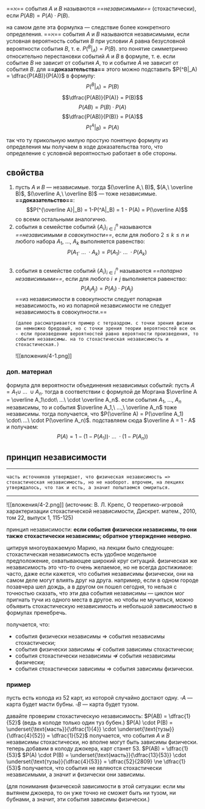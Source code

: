 ==$\aleph$== события $A$ и $B$ называются *==независимыми==* (стохастически), если $P(AB) = P(A) \cdot P(B)$.

на самом деле эта формулка — следствие более конкретного определения.
==$\aleph$== события $A$ и $B$ называются независимыми, если условная вероятность события $B$ при условии $A$ равна безусловной вероятности события $B$, т. е. $P(^B|_A) = P(B)$. это понятие симметрично относительно перестановки событий $A$ и $B$ в формуле, т. е. если событие $B$ не зависит от события $A$, то и событие $A$ не зависит от события $B$. для **==доказательства==** этого можно подставить $P(^B|_A) = \dfrac{P(AB)}{P(A)}$ в формулу:
$$P(^B|_A) = P(B)$$
$$\dfrac{P(AB)}{P(A)} = P(B)$$
$$P(AB) = P(B) \cdot P(A)$$
$$\dfrac{P(AB)}{P(B)} = P(A)$$
$$P(^A|_B) = P(A)$$

так что ту прикольную милую простую понятную формулу из определения мы получаем в ходе доказательства того, что определение с условной вероятностью работает в обе стороны.

## свойства
1. пусть $A$ и $B$ — независимые. тогда $(\overline A,\ B)$, $(A,\ \overline B)$, $(\overline A,\ \overline B)$ — тоже независимые.
   **==доказательство==**: $$P(^{\overline A}|_B) = 1-P(^A|_B) = 1 - P(A) = P(\overline A)$$
   со всеми остальными аналогично.
   ⠀
2. события в семействе событий $\{A_i\}_{i \in I}^n$ называются *==независимыми в совокупности==*, если для любого $2 \le k \le n$ и любого набора $A_1,\ ...,\ A_k$ выполняется равенство: $$P(A_1 \cdot\ ...\ \cdot A_k) = P(A_1) \cdot\ ...\ \cdot P(A_k)$$
   ⠀
3. события в семействе событий $\{A_i\}_{i \in I}^n$ называются *==попарно независимыми==*, если для любого $i \ne j$ выполняется равенство: $$P(A_iA_j) = P(A_i) \cdot P(A_j)$$
   ==из независимости в совокупности следует попарная независимость, но из попарной независимости не следует независимость в совокупности.==
   ```
   (далее рассматривается пример с тетраэдром. с точки зрения физики он немножко бредовый, но с точки зрения теории вероятностей все ок - если произведение вероятностей равно вероятности произведения, то события независимы. на то стохастическая независимость и стохастическая.)
   ```
   ![[вложения/4-1.png]]

### доп. материал
формула для вероятности объединения независимых событий:
пусть $A = A_1 \cup\ ...\ \cup A_n$.
тогда в соответствии с формулой де Моргана $\overline A = \overline A_1\cdot\ ...\ \cdot \overline A_n$.
если события $A_1,\ ...,\ A_n$ независимы, то и события $\overline A_1,\ ...,\ \overline A_n$ тоже независимы. тогда получается, что $P(\overline A) = P(\overline A_1) \cdot\ ...\ \cdot P(\overline A_n)$. подставляем сюда $\overline A = 1 - A$ и получаем:
$$P(A) = 1 - (1-P(A_1))\cdot\ ...\ \cdot (1-P(A_n))$$

## принцип независимости
---
```
часть источников утверждает, что физическая независимость => стохастическая независимость, но не наоборот. впрочем, на лекциях утверждалось, что так и есть, а значит попытаемся смириться.
```
---



![[вложения/4-2.png]]
(источник: В. Л. Крепс, О теоретико-игровой характеризации стохастической независимости, Дискрет. матем., 2010, том 22, выпуск 1, 115-125)

принцип независимости: **если события физически независимы, то они также стохастически независимы; обратное утверждение неверно**.

цитируя многоуважаемую Марию, на лекции было следующее:
стохастическая независимость есть удобное модельное предположение, охватывающее широкий круг ситуаций. физическая же независимость это что-то очень желаемое, но не всегда достижимое: часто, даже если кажется, что события независимы физически, они на самом деле могут влиять друг на друга. например, если в одном городе позавчера шел дождь, а в другом он пошел сегодня, то нельзя с точностью сказать, что эти два события независимы — циклон мог пригнать тучи из одного места в другое. но чтобы не мучиться, можно объявить стохастическую независимость и небольшой зависимостью в формулах пренебречь.

получается, что:
- события физически независимы $\Rightarrow$ события независимы стохастически;
- события физически зависимы $\not \Rightarrow$ события зависимы стохастически;
- события стохастически независимы $\not \Rightarrow$ события независимы физически;
- события стохастически зависимы $\Rightarrow$ события зависимы физически.

### пример
пусть есть колода из 52 карт, из которой случайно достают одну.
$\square A$ — карта будет масти бубны.
$\square B$ — карта будет тузом.

давайте проверим стохастическую независимость:
$P(AB) = \dfrac{1}{52}$ (ведь в колоде только один туз бубен.)
$P(A) \cdot P(B) = \underset{\text{масть}}{\dfrac{1}{4}} \cdot \underset{\text{тузы}}{\dfrac{4}{52}} = \dfrac{1}{52}$
получается, что события $A$ и $B$ независимы стохастически, но вполне могут быть зависимы физически.
теперь добавим в колоду джокера, карт станет 53.
$P(AB) = \dfrac{1}{53}$
$P(A) \cdot P(B) = \underset{\text{масть}}{\dfrac{13}{53}} \cdot \underset{\text{тузы}}{\dfrac{4}{53}} = \dfrac{52}{2809} \ne \dfrac{1}{53}$
получается, что события не являются стохастически независимыми, а значит и физически они зависимы.

(для понимания физической зависимости в этой ситуации: если мы вытянем джокера, то он уже точно не сможет быть ни тузом, ни бубнами, а значит, эти события зависимы физически.)
